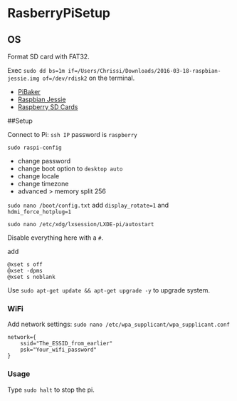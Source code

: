 # RasberryPiSetup

## OS

Format SD card with FAT32. 

Exec `sudo dd bs=1m if=/Users/Chrissi/Downloads/2016-03-18-raspbian-jessie.img of=/dev/rdisk2` on the terminal. 

- [PiBaker](http://www.tweaking4all.com/hardware/raspberry-pi/macosx-apple-pi-baker/)
- [Raspbian Jessie](https://www.raspberrypi.org/downloads/raspbian/)
- [Raspberry SD Cards](https://www.raspberrypi.org/documentation/installation/sd-cards.md)

##Setup

Connect to Pi: `ssh IP` password is `raspberry`

`sudo raspi-config`

- change password
- change boot option to `desktop auto`
- change locale
- change timezone
- advanced > memory split 256

`sudo nano /boot/config.txt` add `display_rotate=1` and `hdmi_force_hotplug=1`

`sudo nano /etc/xdg/lxsession/LXDE-pi/autostart`

Disable everything here with a `#`.

add
```
@xset s off
@xset -dpms
@xset s noblank
```


Use `sudo apt-get update && apt-get upgrade -y` to upgrade system.



### WiFi

Add network settings: `sudo nano /etc/wpa_supplicant/wpa_supplicant.conf`

```shell
network={
    ssid="The_ESSID_from_earlier"
    psk="Your_wifi_password"
}
```

### Usage

Type `sudo halt` to stop the pi.
